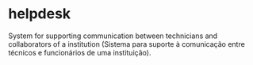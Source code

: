 # helpdesk
System for supporting communication between technicians and collaborators of a institution (Sistema para suporte à comunicação entre técnicos e funcionários de uma instituição).
